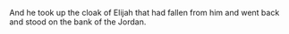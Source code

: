 And he took up the cloak of Elijah that had fallen from him and went back and stood on the bank of the Jordan.
